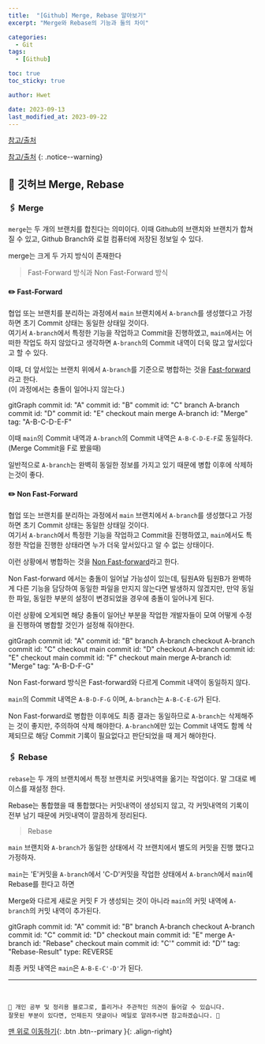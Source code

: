 ```yaml
---
title:  "[Github] Merge, Rebase 알아보기"
excerpt: "Merge와 Rebase의 기능과 둘의 차이"

categories:
  - Git
tags:
  - [Github]

toc: true
toc_sticky: true

author: Hwet

date: 2023-09-13
last_modified_at: 2023-09-22
---
```



[참고/출처](https://firework-ham.tistory.com/12)

[참고/출처](https://velog.io/@sweet_sumin/Git%EC%9D%98-Merge%EC%99%80-Rebase%EC%9D%98-%EC%B0%A8%EC%9D%B4)
{: .notice--warning}

## 📌 깃허브 Merge, Rebase

### 🖇️ Merge 

`merge`는 두 개의 브랜치를 합친다는 의미이다. 이때 Github의 브랜치와 브랜치가 합쳐질 수 있고, Github Branch와 로컬 컴퓨터에 저장된 정보일 수 있다.

merge는 크게 두 가지 방식이 존재한다

> Fast-Forward 방식과 Non Fast-Forward 방식

#### ✏️ Fast-Forward

협업 또는 브랜치를 분리하는 과정에서 `main` 브랜치에서 `A-branch`를 생성했다고 가정하면 초기 Commit 상태는 동일한 상태일 것이다.  
여기서 `A-branch`에서 특정한 기능을 작업하고 Commit을 진행하였고, `main`에서는 어떠한 작업도 하지 않았다고 생각하면 `A-branch`의 Commit 내역이 더욱 많고 앞서있다고 할 수 있다.

이때, 더 앞서있는 브랜치 위에서 `A-branch`를 기준으로 병합하는 것을 <u>Fast-forward</u>라고 한다.  
(이 과정에서는 충돌이 일어나지 않는다.)

<div class="mermaid"> 
gitGraph
  commit id: "A"
  commit id: "B"
  commit id: "C"
  branch A-branch
  commit id: "D"
  commit id: "E"
  checkout main
  merge A-branch id: "Merge" tag: "A-B-C-D-E-F"
</div>

이때 `main`의 Commit 내역과 `A-branch`의 Commit 내역은 `A-B-C-D-E-F`로 동일하다.(Merge Commit을 F로 봤을때)

일반적으로 `A-branch`는 완벽히 동일한 정보를 가지고 있기 때문에 병합 이후에 삭제하는것이 좋다.


#### ✏️ Non Fast-Forward

협업 또는 브랜치를 분리하는 과정에서 `main` 브랜치에서 `A-branch`를 생성했다고 가정하면 초기 Commit 상태는 동일한 상태일 것이다.  
여기서 `A-branch`에서 특정한 기능을 작업하고 Commit을 진행하였고, 
`main`에서도 특정한 작업을 진행한 상태라면 누가 더욱 앞서있다고 알 수 없는 상태이다.

이런 상황에서 병합하는 것을 <u>Non Fast-forward</u>라고 한다.  

Non Fast-forward 에서는 충돌이 일어날 가능성이 있는데, 팀원A와 팀원B가 완벽하게 다른 기능을 담당하여 동일한 파일을 만지지 않는다면 발생하지 않겠지만,
만약 동일한 파일, 동일한 부분의 설정이 변경되었을 경우에 충돌이 일어나게 된다.

이런 상황에 오게되면 해당 충돌이 일어난 부분을 작업한 개발자들이 모여 어떻게 수정을 진행하여 병합할 것인가 설정해 줘야한다.


<div class="mermaid"> 
gitGraph
       commit id: "A"
       commit id: "B"
       branch A-branch
       checkout A-branch
       commit id: "C"
       checkout main
       commit id: "D"
       checkout A-branch
       commit id: "E"
       checkout main
       commit id: "F"
       checkout main
       merge A-branch id: "Merge" tag: "A-B-D-F-G"
</div>

Non Fast-forward 방식은 Fast-forward와 다르게 Commit 내역이 동일하지 않다. 

`main`의 Commit 내역은 `A-B-D-F-G` 이며, `A-branch`는 `A-B-C-E-G`가 된다.

Non Fast-forward로 병합한 이후에도 최종 결과는 동일하므로 `A-branch`는 삭제해주는 것이 좋지만,
주의하여 삭제 해야한다. `A-branch`에만 있는 Commit 내역도 함께 삭제되므로 해당 Commit 기록이 필요없다고 판단되었을 때 제거 해야한다. 

### 🖇️ Rebase

`rebase`는 두 개의 브랜치에서 특정 브랜치로 커밋내역을 옮기는 작업이다. 말 그대로 베이스를 재설정 한다.

Rebase는 통합했을 때 통합했다는 커밋내역이 생성되지 않고, 각 커밋내역의 기록이 전부 남기 때문에 커밋내역이 깔끔하게 정리된다.


> Rebase

`main` 브랜치와 `A-branch`가 동일한 상태에서 각 브랜치에서 별도의 커밋을 진행 했다고 가정하자.

`main`는 'E'커밋을 `A-branch`에서 'C-D'커밋을 작업한 상태에서 `A-branch`에서 `main`에 Rebase를 한다고 하면

Merge와 다르게 새로운 커밋 F 가 생성되는 것이 아니라 `main`의 커밋 내역에 `A-branch`의 커밋 내역이 추가된다.


<div class="mermaid"> 
gitGraph
      commit id: "A"
      commit id: "B"
      branch A-branch
      checkout A-branch
      commit id: "C"
      commit id: "D"
      checkout main
      commit id: "E"
      merge A-branch id: "Rebase"
      checkout main
      commit id: "C'"
      commit id: "D'" tag: "Rebase-Result" type: REVERSE
</div>

최종 커밋 내역은 `main`은 `A-B-E-C'-D'`가 된다.












***
<br>

    📢 개인 공부 및 정리용 블로그로, 틀리거나 주관적인 의견이 들어갈 수 있습니다.
    잘못된 부분이 있다면, 언제든지 댓글이나 메일로 알려주시면 참고하겠습니다. 🔔

[맨 위로 이동하기](#){: .btn .btn--primary }{: .align-right}